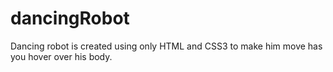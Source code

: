 # dancingRobot
Dancing robot is created using only HTML and CSS3 to make him move has you hover over his body.
